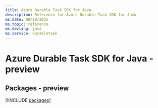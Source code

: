 ```yaml
---
title: Azure Durable Task SDK for Java
description: Reference for Azure Durable Task SDK for Java
ms.date: 08/19/2025
ms.topic: reference
ms.devlang: java
ms.service: durabletask
---
```

# Azure Durable Task SDK for Java - preview
## Packages - preview
[!INCLUDE [packages](durable-task-index.md)]